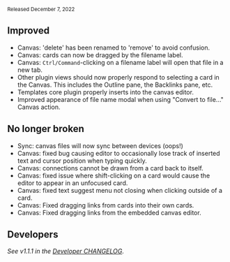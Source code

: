 <small>Released December 7, 2022</small>

## Improved

- Canvas: 'delete' has been renamed to 'remove' to avoid confusion.
- Canvas: cards can now be dragged by the filename label.
- Canvas: `Ctrl/Command`-clicking on a filename label will open that file in a new tab.
- Other plugin views should now properly respond to selecting a card in the Canvas. This includes the Outline pane, the Backlinks pane, etc.
- Templates core plugin properly inserts into the canvas editor.
- Improved appearance of file name modal when using "Convert to file..." Canvas action.

## No longer broken  

- Sync: canvas files will now sync between devices (oops!)
- Canvas: fixed bug causing editor to occasionally lose track of inserted text and cursor position when typing quickly.
- Canvas: connections cannot be drawn from a card back to itself.
- Canvas: fixed issue where shift-clicking on a card would cause the editor to appear in an unfocused card.
- Canvas: fixed text suggest menu not closing when clicking outside of a card.
- Canvas: Fixed dragging links from cards into their own cards.
- Canvas: Fixed dragging links from the embedded canvas editor.

## Developers

_See v1.1.1 in the [Developer CHANGELOG](https://github.com/obsidianmd/obsidian-api/blob/master/CHANGELOG.md#1-1-1)_.
